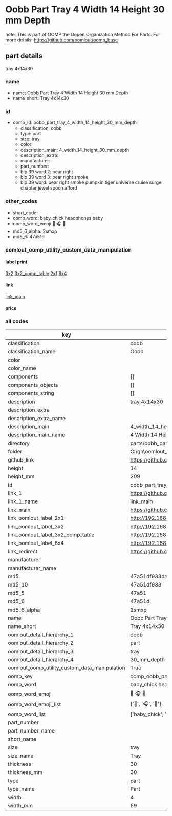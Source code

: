 # Oobb Part Tray 4 Width 14 Height 30 mm Depth  

note: This is part of OOMP the Oopen Organization Method For Parts. For more details: https://github.com/oomlout/oomp_base

##  part details
  



tray 4x14x30



### name
* name: Oobb Part Tray 4 Width 14 Height 30 mm Depth
* name_short: Tray 4x14x30 
### id
* oomp_id: oobb_part_tray_4_width_14_height_30_mm_depth
  * classification: oobb
  * type: part
  * size: tray
  * color: 
  * description_main: 4_width_14_height_30_mm_depth
  * description_extra: 
  * manufacturer: 
  * part_number: 
  * bip 39 word 2: pear right
  * bip 39 word 3: pear right smoke
  * bip 39 word: pear right smoke pumpkin tiger universe cruise surge chapter jewel spoon afford

### other_codes
* short_code: 
* oomp_word: baby_chick headphones baby
* oomp_word_emoji :baby_chick: :headphones: :baby:
* md5_6_alpha: 2smxp
* md5_6: 47a51d






### oomlout_oomp_utility_custom_data_manipulation
#### label print
[3x2](http://192.168.1.245:1112/?label=oomp%202smxp)
[3x2_oomp_table](http://192.168.1.108:1112/?label=oomp%202smxp)
[2x1](http://192.168.1.242:1112/?label=oomp%202smxp)
[6x4](http://192.168.1.55:1112/?label=oomp%202smxp)    

#### link

[link_main](https://github.com/oomlout/oomlout_oobb_version_4_generated_parts/tree/main/navigation_oomp/oobb/part/tray/4_width_14_height_30_mm_depth/part)                              

#### price







### all codes 
| key | value |  
| --- | --- |  
| classification | oobb |  
| classification_name | Oobb |  
| color |  |  
| color_name |  |  
| components | [] |  
| components_objects | [] |  
| components_string | [] |  
| description | tray 4x14x30 |  
| description_extra |  |  
| description_extra_name |  |  
| description_main | 4_width_14_height_30_mm_depth |  
| description_main_name | 4 Width 14 Height 30 mm Depth |  
| directory | parts/oobb_part_tray_4_width_14_height_30_mm_depth |  
| folder | C:\gh\oomlout_oobb_version_4_generated_parts\parts\oobb_part_tray_4_width_14_height_30_mm_depth |  
| github_link | https://github.com/oomlout/oomlout_oomp_part_src/tree/main/parts/oobb_part_tray_4_width_14_height_30_mm_depth |  
| height | 14 |  
| height_mm | 209 |  
| id | oobb_part_tray_4_width_14_height_30_mm_depth |  
| link_1 | https://github.com/oomlout/oomlout_oobb_version_4_generated_parts/tree/main/navigation_oomp/oobb/part/tray/4_width_14_height_30_mm_depth/part |  
| link_1_name | link_main |  
| link_main | https://github.com/oomlout/oomlout_oobb_version_4_generated_parts/tree/main/navigation_oomp/oobb/part/tray/4_width_14_height_30_mm_depth/part |  
| link_oomlout_label_2x1 | http://192.168.1.242:1112/?label=oomp%202smxp |  
| link_oomlout_label_3x2 | http://192.168.1.245:1112/?label=oomp%202smxp |  
| link_oomlout_label_3x2_oomp_table | http://192.168.1.108:1112/?label=oomp%202smxp |  
| link_oomlout_label_6x4 | http://192.168.1.55:1112/?label=oomp%202smxp |  
| link_redirect | https://github.com/oomlout/oomlout_oobb_version_4_generated_parts/tree/main/parts/oobb_tray_04_14_30 |  
| manufacturer |  |  
| manufacturer_name |  |  
| md5 | 47a51df933da4697b770fadb99ae7510 |  
| md5_10 | 47a51df933 |  
| md5_5 | 47a51 |  
| md5_6 | 47a51d |  
| md5_6_alpha | 2smxp |  
| name | Oobb Part Tray 4 Width 14 Height 30 mm Depth |  
| name_short | Tray 4x14x30  |  
| oomlout_detail_hierarchy_1 | oobb |  
| oomlout_detail_hierarchy_2 | part |  
| oomlout_detail_hierarchy_3 | tray |  
| oomlout_detail_hierarchy_4 | 30_mm_depth |  
| oomlout_oomp_utility_custom_data_manipulation | True |  
| oomp_key | oomp_oobb_part_tray_4_width_14_height_30_mm_depth |  
| oomp_word | baby_chick headphones baby |  
| oomp_word_emoji | :baby_chick: :headphones: :baby: |  
| oomp_word_emoji_list | [':baby_chick:', ':headphones:', ':baby:'] |  
| oomp_word_list | ['baby_chick', 'headphones', 'baby'] |  
| part_number |  |  
| part_number_name |  |  
| short_name |  |  
| size | tray |  
| size_name | Tray |  
| thickness | 30 |  
| thickness_mm | 30 |  
| type | part |  
| type_name | Part |  
| width | 4 |  
| width_mm | 59 |  
